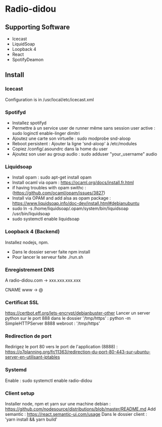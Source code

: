 # Radio-didou

## Supporting Software

- Icecast
- LiquidSoap
- Loopback 4
- React
- SpotifyDeamon

## Install

### Icecast

Configuration is in /usr/local/etc/icecast.xml

### Spotifyd

- Installez spotifyd
- Permettre à un service user de runner même sans session user active : sudo loginctl enable-linger dimitri
- Ajoutez une carte son virtuelle : sudo modprobe snd-aloop
- Reboot persistent : Ajouter la ligne 'snd-aloop' à /etc/modules
- Copiez /config/.asoundrc dans la home du user
- Ajoutez son user au group audio : sudo adduser "your_username" audio

### Liquidsoap

- Install opam : sudo apt-get install opam
- Install ocaml via opam : https://ocaml.org/docs/install.fr.html
- if having troubles with opam swithc :  (https://github.com/ocaml/opam/issues/3827)
- Install via OPAM and add alsa as opam package : https://www.liquidsoap.info/doc-dev/install.html#debianubuntu
- sudo ln -s /home/liquidsoap/.opam/system/bin/liquidsoap /usr/bin/liquidsoap
- sudo systemctl enable liquidsoap

### Loopback 4 (Backend)

Installez nodejs, npm.
- Dans le dossier server faite npm install
- Pour lancer le serveur faite ./run.sh

### Enregistrement DNS

A radio-didou.com -> xxx.xxx.xxx.xxx

CNAME www -> @

### Certificat SSL

https://certbot.eff.org/lets-encrypt/debianbuster-other
Lancer un server python sur le port 888 dans le dossier '/tmp/https' : python -m SimpleHTTPServer 8888
webroot : '/tmp/https'

### Redirection de port

Redirigez le port 80 vers le port de l'application (8888) : https://o7planning.org/fr/11363/redirection-du-port-80-443-sur-ubuntu-server-en-utilisant-iptables

### Systemd

Enable : sudo systemctl enable radio-didou

### Client setup

Installer node, npm et yarn sur une machine debian : https://github.com/nodesource/distributions/blob/master/README.md
Add semantic : https://react.semantic-ui.com/usage
Dans le dossier client : 'yarn install && yarn build'



